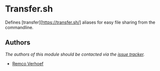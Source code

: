 Transfer.sh
==========

Defines [transfer][https://transfer.sh/] aliases for easy file sharing from the commandline.

Authors
-------

*The authors of this module should be contacted via the [issue tracker][2].*

  - [Remco Verhoef](https://github.com/dutchcoders)

[1]: https://transfer.sh/
[2]: https://github.com/dutchcoders/transfer.sh/

